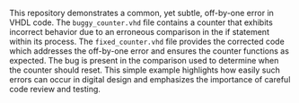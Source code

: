 This repository demonstrates a common, yet subtle, off-by-one error in VHDL code. The `buggy_counter.vhd` file contains a counter that exhibits incorrect behavior due to an erroneous comparison in the if statement within its process. The `fixed_counter.vhd` file provides the corrected code which addresses the off-by-one error and ensures the counter functions as expected.  The bug is present in the comparison used to determine when the counter should reset. This simple example highlights how easily such errors can occur in digital design and emphasizes the importance of careful code review and testing.